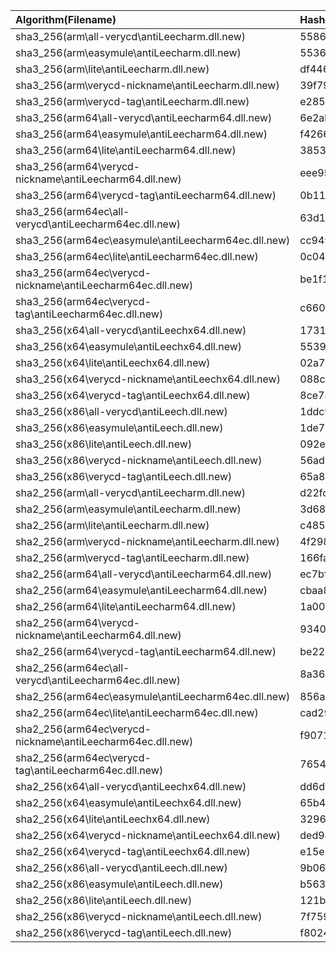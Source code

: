 ﻿Algorithm(Filename) | Hash |
:--- | :--- |
sha3_256(arm\all-verycd\antiLeecharm.dll.new) | 558668f90cc2fd0508a5b6688a18ea146670345c9af662fe90e637f8d6ab7b91 |
sha3_256(arm\easymule\antiLeecharm.dll.new) | 553641759f004090cf3589be47a05400410b196afddaeed0b459a4289c7f2447 |
sha3_256(arm\lite\antiLeecharm.dll.new) | df4468731048ec1ebe5921ab51dc30daea7656d5eb11a1b70ce20e3ca2f7c871 |
sha3_256(arm\verycd-nickname\antiLeecharm.dll.new) | 39f79f329be20f097a234b5ab0b3a3451f84c4315c6a9d188d628333277894bf |
sha3_256(arm\verycd-tag\antiLeecharm.dll.new) | e285a82ac99e0ea25e65fcabebf6bf0d0ea9f51353a47bbc6a2b7e816a08b83b |
sha3_256(arm64\all-verycd\antiLeecharm64.dll.new) | 6e2abccde108ddaea370bab7edd9a99f3d9bb8fdf13be3409221b614322f0d48 |
sha3_256(arm64\easymule\antiLeecharm64.dll.new) | f42665e60532892bb60f5d8c946f29df9b8589f37c20a13097417d98988f7c39 |
sha3_256(arm64\lite\antiLeecharm64.dll.new) | 3853985ea6aa0f6bc4e1f0e0c3be9f8292d3dbfbb12e888f33bced28a0254796 |
sha3_256(arm64\verycd-nickname\antiLeecharm64.dll.new) | eee9507cfc0f91bc7b4da6082998b744e0f0f3963d81e052838faa71c907faee |
sha3_256(arm64\verycd-tag\antiLeecharm64.dll.new) | 0b112c77b7d8477eb468b346113660b64b65a8f3b411a5f089d17025420567a9 |
sha3_256(arm64ec\all-verycd\antiLeecharm64ec.dll.new) | 63d1328166ddb2dc6158054a5a5a7aa12dca933b1398e53086b541f22c02aeca |
sha3_256(arm64ec\easymule\antiLeecharm64ec.dll.new) | cc9497106232fdf8df2fc8e953e22554e942ba90244f14f794378a08c33a0bf5 |
sha3_256(arm64ec\lite\antiLeecharm64ec.dll.new) | 0c04eaf49ea907fe54d673926d85aed1c0be925599e5d54432bd39cd9a16200d |
sha3_256(arm64ec\verycd-nickname\antiLeecharm64ec.dll.new) | be1f17b089bb1fea384c29a6afb0cdccd795f4095919e0cdb34ee9571fae9154 |
sha3_256(arm64ec\verycd-tag\antiLeecharm64ec.dll.new) | c660f6f1e186a4f0d1b3bef40bac274d53abbc0dd9f6e98981ddff974a9b783b |
sha3_256(x64\all-verycd\antiLeechx64.dll.new) | 1731b6fa3faec9241be2bea01564d0388c9969684c9181d71ee8c7683f536c9b |
sha3_256(x64\easymule\antiLeechx64.dll.new) | 55398d756393c1bbdb5e52172c86a9e412d17815373da96af237f819f1659bd8 |
sha3_256(x64\lite\antiLeechx64.dll.new) | 02a7cc2e150c49330b27dbf482c1654e5f09619baa5b137d767ba242df917b79 |
sha3_256(x64\verycd-nickname\antiLeechx64.dll.new) | 088ce6867c5554af55217e39b91e63632880f3e451fc4327232318a0645271a6 |
sha3_256(x64\verycd-tag\antiLeechx64.dll.new) | 8ce747c5b9806ad7dc2538858c30347c84575cc44bea3a007afd8f4669d7236f |
sha3_256(x86\all-verycd\antiLeech.dll.new) | 1ddc9858d893de9c7b4afbdbed7f6492fafc846c3fe4572aeea35ba51043c37e |
sha3_256(x86\easymule\antiLeech.dll.new) | 1de7859ca0343b1ef66d0f70ee5f85c89e41bca59f6a47ac240524a2be7e7dd5 |
sha3_256(x86\lite\antiLeech.dll.new) | 092ed20907c90d6b0edb5220897d01f92faf21577170321c412cc49eee2b1c57 |
sha3_256(x86\verycd-nickname\antiLeech.dll.new) | 56ad1d146f1cd2e5ed5b9197340861ca4af265e9fc3810205efe54375cd8e09b |
sha3_256(x86\verycd-tag\antiLeech.dll.new) | 65a8d0713e5a63bb94068d302bc98ce09089b8b377de9957e74fbf2822cf4c5a |
sha2_256(arm\all-verycd\antiLeecharm.dll.new) | d22fcf5de341d775fa4edfedcd2de36931759052d00f83513ccffcafda56d329 |
sha2_256(arm\easymule\antiLeecharm.dll.new) | 3d687c633edf4ab4e2af784f24092738618d54105a0bd1bce8c9827f569fe4f4 |
sha2_256(arm\lite\antiLeecharm.dll.new) | c485098c7e4605cf5e53c7244329ddd87da58cf2b024cdbddd846cac9e04b33f |
sha2_256(arm\verycd-nickname\antiLeecharm.dll.new) | 4f298eb229bcc3788bbe6f341b02e7c55449bb1abc25f2dfa5e63b6d9cb9dcea |
sha2_256(arm\verycd-tag\antiLeecharm.dll.new) | 166fa5431a175ddb47929575f5e6568ea48e686e3505b3da22e7efc0f479ccc2 |
sha2_256(arm64\all-verycd\antiLeecharm64.dll.new) | ec7bf2be8d86cf03b3706098fadbb51ac0131515b1a97c5b83fd63d39c87a6cf |
sha2_256(arm64\easymule\antiLeecharm64.dll.new) | cbaa81cc37d0ab539404c6e7256b29010b4ec9064e69e84a528bdcffc0f21586 |
sha2_256(arm64\lite\antiLeecharm64.dll.new) | 1a00b3d67c4beee6e6e0269fc8cb94aefa9bc0b70bc24cf8ca868910614ca6a0 |
sha2_256(arm64\verycd-nickname\antiLeecharm64.dll.new) | 93408f4c72d4810aa81eb4e341eff46a4d8277ea7b2539fb6768861e31c17fdf |
sha2_256(arm64\verycd-tag\antiLeecharm64.dll.new) | be2209455e18c6a601961894cc047670ffff59dbcb7667a6f6bdb3e392644b0b |
sha2_256(arm64ec\all-verycd\antiLeecharm64ec.dll.new) | 8a36ad445405fd0bd924f734ab6e9ccd8dfaa5555a4a4a2ed7839caeb94d0d3f |
sha2_256(arm64ec\easymule\antiLeecharm64ec.dll.new) | 856a682a33a5519e92ab70792cf738249e191e6f1b36ca48e8e39ecc4873a0a6 |
sha2_256(arm64ec\lite\antiLeecharm64ec.dll.new) | cad29fa47c114c4a093839bfe5284227771f46c5d6f898e5e651436dcad98f3a |
sha2_256(arm64ec\verycd-nickname\antiLeecharm64ec.dll.new) | f9071ec3de1c2c365dcbe8dead4d5f42b867dfe4d0706b6dd7547bac37a05619 |
sha2_256(arm64ec\verycd-tag\antiLeecharm64ec.dll.new) | 7654ede4e7ab5018fe499d1131db9b32420c1e21e32815ef9d6358324e1e2d81 |
sha2_256(x64\all-verycd\antiLeechx64.dll.new) | dd6de012ef8733664a0abb11c1034bae17f0609763b35aa3a8ad09c06c6f9947 |
sha2_256(x64\easymule\antiLeechx64.dll.new) | 65b45fc4ac76a380d0394784b6073f20abe0f5c97395b73e83c2e3c0fafcdff4 |
sha2_256(x64\lite\antiLeechx64.dll.new) | 3296c4206050c9987f4782c228b73d66b3176a057d5bd898f5b6a594f363d440 |
sha2_256(x64\verycd-nickname\antiLeechx64.dll.new) | ded94bb5acd7aa5acd4a1577eac0f31e694be8636fde8e122205ba8ad59f6d6b |
sha2_256(x64\verycd-tag\antiLeechx64.dll.new) | e15e2228af0e1eb148929f68d05575d4671eb5be957e16c6ca67ff021e6d3a21 |
sha2_256(x86\all-verycd\antiLeech.dll.new) | 9b065c4d0a58c180f4f5f6a5a3efbc4172f04f6678a1a9d89e7b33c9e240cdda |
sha2_256(x86\easymule\antiLeech.dll.new) | b56340d8a72ef29ca1d130ba93b04721a031fd8ebdf11e5e3fed377a8d0b45c0 |
sha2_256(x86\lite\antiLeech.dll.new) | 121be47d5560bf472685ddf22ce8d09c27942ebf8e16d1f8b0e47015cc82af5a |
sha2_256(x86\verycd-nickname\antiLeech.dll.new) | 7f7595f45485c2d9fcd0d0ec8e996ab6c763da44c1a28589571b365e06d2a045 |
sha2_256(x86\verycd-tag\antiLeech.dll.new) | f802441392e701cd4d09db1aa01189d9d103fbfa83a466eafef402d38c7348ac |

